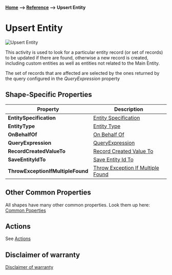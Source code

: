 **[Home](/) --> [Reference](/ref) --> Upsert Entity**

# Upsert Entity

![Upsert Entity](media/UpsertEntity.png)

This activity is used to look for a particular entity record (or set of records) to be updated if there are found, otherwise a new record is created, including custom entities
as well as entities not related to the Main Entity.

The set of records that are affected are selected by the ones returned by the query configured in the *QueryExpression* property


## Shape-Specific Properties

| Property | Description |
| -------- | ----------- |
| **EntitySpecification** 				| [Entity Specification](common/EntitySpecification.md)  |
| **EntityType**   						|[Entity Type](common/EntityType.md)    |
| **OnBehalfOf**   						|[On Behalf Of](common/OnBehalfOf.md)    |
| **QueryExpression** 					| [QueryExpression](common/QueryExpression.md) |
| **RecordCreatedValueTo** 				| [Record Created Value To](common/RecordCreatedValueTo.md) |
| **SaveEntityIdTo**       				| [Save Entity Id To](common/SaveEntityIdTo.md) |
| **ThrowExceptionIfMultipleFound** 	| [Throw Exception If Multiple Found](common/ThrowExceptionIfMultipleFound.md) |


## Other Common Properties
All shapes have many other common properties. Look them up here: [Common Poperties](common/README.md)

## Actions
See [Actions](common/Actions.md)

## Disclaimer of warranty

[Disclaimer of warranty](../guides/common/DisclaimerOfWarranty.md)